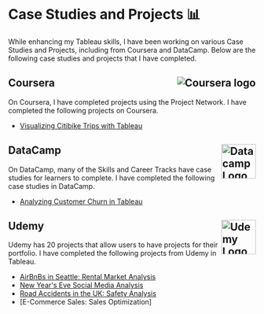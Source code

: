 # Case Studies and Projects 📊

While enhancing my Tableau skills, I have been working on various Case Studies and Projects, including from Coursera and DataCamp. Below are the following case studies and projects that I have completed.

## Coursera <img src="https://icons8.com/icon/KwD0ShR8btRR/coursera-an-online-learning-platform-offers-massive-open-courses" alt="Coursera logo" align=right>
On Coursera, I have completed projects using the Project Network. I have completed the following projects on Coursera.
- [Visualizing Citibike Trips with Tableau](https://github.com/englands/Tableau/tree/main/Case%20Studies%20and%20Projects/Coursera%20Project%20Network/Visualizing%20Citibike%20Trips%20with%20Tableau)

## DataCamp <img src="https://cdn.simpleicons.org/datacamp/#03EF62" alt="Datacamp Logo" width=70 align=right>
On DataCamp, many of the Skills and Career Tracks have case studies for learners to complete. I have completed the following case studies in DataCamp.
- [Analyzing Customer Churn in Tableau](https://github.com/englands/Tableau/tree/main/Case%20Studies%20and%20Projects/DataCamp/Analyzing%20Customer%20Churn)

## Udemy <img src="https://cdn.simpleicons.org/udemy/#A435F0" alt="Udemy Logo" width=70 align=right>
Udemy has 20 projects that allow users to have projects for their portfolio. I have completed the following projects from Udemy in Tableau.
- [AirBnBs in Seattle: Rental Market Analysis](https://github.com/englands/Tableau/tree/main/Case%20Studies%20and%20Projects/Udemy/AirBnBs%20in%20Seattle%3A%20Rental%20Market%20Analysis)
- [New Year's Eve Social Media Analysis](https://github.com/englands/Tableau/tree/main/Case%20Studies%20and%20Projects/Udemy/New%20Year's%20Eve%20Social%20Media%20Analysis)
- [Road Accidents in the UK: Safety Analysis](https://github.com/englands/Tableau/tree/main/Case%20Studies%20and%20Projects/Udemy/Road%20Accidents%20in%20the%20UK%3A%20Safety%20Analysis)
- [E-Commerce Sales: Sales Optimization]
